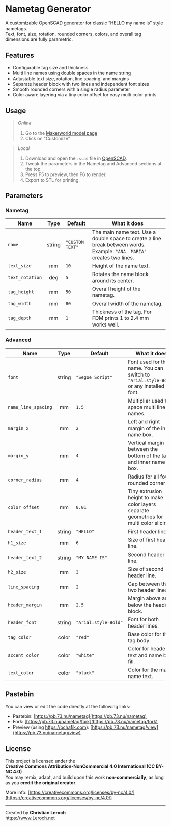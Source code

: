 # Nametag Generator

A customizable OpenSCAD generator for classic “HELLO my name is” style nametags.  
Text, font, size, rotation, rounded corners, colors, and overall tag dimensions are fully parametric.

## Features

- Configurable tag size and thickness
- Multi line names using double spaces in the name string
- Adjustable text size, rotation, line spacing, and margins
- Separate header block with two lines and independent font sizes
- Smooth rounded corners with a single radius parameter
- Color aware layering via a tiny color offset for easy multi color prints

## Usage

> *Online*
>1. Go to the [Makerworld model page](https://makerworld.com/models/1748173)
>2. Click on "Customize"

> *Local*
>1. Download and open the `.scad` file in [OpenSCAD](https://openscad.org).  
>2. Tweak the parameters in the Nametag and Advanced sections at the top.  
>3. Press F5 to preview, then F6 to render.  
>4. Export to STL for printing.

## Parameters

### Nametag

| Name | Type | Default | What it does |
|---|:---:|---|---|
| `name` | string | `"CUSTOM  TEXT"` | The main name text. Use a double space to create a line break between words. Example: `"ANA  MARIA"` creates two lines. |
| `text_size` | mm | `10` | Height of the name text. |
| `text_rotation` | deg | `5` | Rotates the name block around its center. |
| `tag_height` | mm | `50` | Overall height of the nametag. |
| `tag_width` | mm | `80` | Overall width of the nametag. |
| `tag_depth` | mm | `1` | Thickness of the tag. For FDM prints 1 to 2.4 mm works well. |

### Advanced

| Name | Type | Default | What it does |
|---|:---:|---|---|
| `font` | string | `"Segoe Script"` | Font used for the name. You can switch to `"Arial:style=Bold"` or any installed font. |
| `name_line_spacing` | mm | `1.5` | Multiplier used to space multi line names. |
| `margin_x` | mm | `2` | Left and right margin of the inner name box. |
| `margin_y` | mm | `4` | Vertical margin between the bottom of the tag and inner name box. |
| `corner_radius` | mm | `4` | Radius for all four rounded corners. |
| `color_offset` | mm | `0.01` | Tiny extrusion height to make color layers separate geometries for multi color slicing. |
| `header_text_1` | string | `"HELLO"` | First header line. |
| `h1_size` | mm | `6` | Size of first header line. |
| `header_text_2` | string | `"MY NAME IS"` | Second header line. |
| `h2_size` | mm | `3` | Size of second header line. |
| `line_spacing` | mm | `2` | Gap between the two header lines. |
| `header_margin` | mm | `2.5` | Margin above and below the header block. |
| `header_font` | string | `"Arial:style=Bold"` | Font for both header lines. |
| `tag_color` | color | `"red"` | Base color for the tag body. |
| `accent_color` | color | `"white"` | Color for header text and name box fill. |
| `text_color` | color | `"black"` | Color for the main name text. |

## Pastebin

You can view or edit the code directly at the following links:

- Pastebin: [https://pb.73.nu/nametag](https://pb.73.nu/nametag)
- Fork: [https://pb.73.nu/nametag/fork](https://pb.73.nu/nametag/fork)
- Preview (using https://ochafik.com): [https://pb.73.nu/nametag/view](https://pb.73.nu/nametag/view)

## License

This project is licensed under the  
**Creative Commons Attribution-NonCommercial 4.0 International (CC BY-NC 4.0)**  
You may remix, adapt, and build upon this work **non-commercially**, as long as you **credit the original creator**.

More info: [https://creativecommons.org/licenses/by-nc/4.0/](https://creativecommons.org/licenses/by-nc/4.0/)

---

Created by **Christian Leroch**  
https://www.Leroch.net
